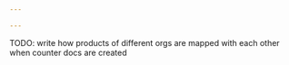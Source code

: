 ```yaml
---

---
```


TODO: write how products of different orgs are mapped with each other when counter docs are created